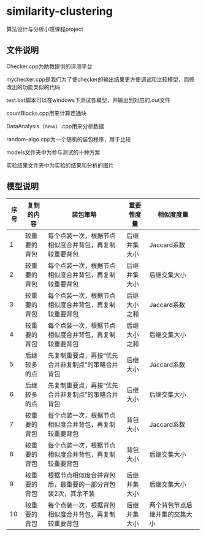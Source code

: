 # similarity-clustering
算法设计与分析小班课程project

## 文件说明

Checker.cpp为助教提供的评测平台

mychecker.cpp是我们为了使checker的输出结果更方便调试和比较模型，而修改出的功能类似的代码

test.bat脚本可以在windows下测试各模型，并输出到对应的.out文件

countBlocks.cpp用来计算连通块

DataAnalysis（new）.cpp用来分析数据

random-algo.cpp为一个随机的装包程序，用于比较

models文件夹中为参与测试的十种方案

实验结果文件夹中为实验的结果和分析的图片

## 模型说明

| 序号 | 复制的内容   | 装包策略                                                    | 重要性度量   | 相似度度量                     |
| ---- | ------------ | ----------------------------------------------------------- | ------------ | ------------------------------ |
| 1    | 较重要的背包 | 每个点装一次，根据节点相似度合并背包，再复制较重要背包      | 后继并集大小 | Jaccard系数                    |
| 2    | 较重要的背包 | 每个点装一次，根据节点相似度合并背包，再复制较重要背包      | 后继并集大小 | 后继交集大小                   |
| 3    | 较重要的背包 | 每个点装一次，根据节点相似度合并背包，再复制较重要背包      | 后继大小之和 | Jaccard系数                    |
| 4    | 较重要的背包 | 每个点装一次，根据节点相似度合并背包，再复制较重要背包      | 后继大小之和 | 后继交集大小                   |
| 5    | 后继较多的点 | 先复制重要点，再按“优先合并非复制点”的策略合并背包          | 后继大小     | Jaccard系数                    |
| 6    | 后继较多的点 | 先复制重要点，再按“优先合并非复制点”的策略合并背包          | 后继大小     | 后继交集大小                   |
| 7    | 较重要的背包 | 每个点装一次，根据节点相似度合并背包，再复制较重要背包      | 背包大小     | Jaccard系数                    |
| 8    | 较重要的背包 | 每个点装一次，根据节点相似度合并背包，再复制较重要背包      | 背包大小     | 后继交集大小                   |
| 9    | 较重要的背包 | 根据节点相似度合并背包后，最重要的一部分背包装2次，其余不装 | 后继并集大小 | 后继交集大小                   |
| 10   | 较重要的背包 | 每个点装一次，根据背包相似度合并背包，再复制较重要背包      | 后继并集大小 | 两个背包节点后继并集的交集大小 |
